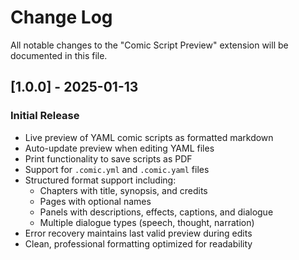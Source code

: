 # Change Log

All notable changes to the "Comic Script Preview" extension will be documented in this file.

## [1.0.0] - 2025-01-13

### Initial Release
- Live preview of YAML comic scripts as formatted markdown
- Auto-update preview when editing YAML files
- Print functionality to save scripts as PDF
- Support for `.comic.yml` and `.comic.yaml` files
- Structured format support including:
  - Chapters with title, synopsis, and credits
  - Pages with optional names
  - Panels with descriptions, effects, captions, and dialogue
  - Multiple dialogue types (speech, thought, narration)
- Error recovery maintains last valid preview during edits
- Clean, professional formatting optimized for readability